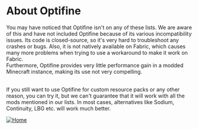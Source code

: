 # About Optifine

You may have noticed that Optifine isn't on any of these lists. We are aware of this and have not included Optifine because of its various incompatibility issues. Its code is closed-source, so it's very hard to troubleshoot any crashes or bugs. Also, it is not natively available on Fabric, which causes many more problems when trying to use a workaround to make it work on Fabric.<br>
Furthermore, Optifine provides very little performance gain in a modded Minecraft instance, making its use not very compelling.<br><br>

If you still want to use Optifine for custom resource packs or any other reason, you can try it, but we can't guarantee that it will work with all the mods mentioned in our lists. In most cases, alternatives like Sodium, Continuity, LBG etc. will work much better.

[![Home](https://i.imgur.com/zGuelkW.png)](/README.md)